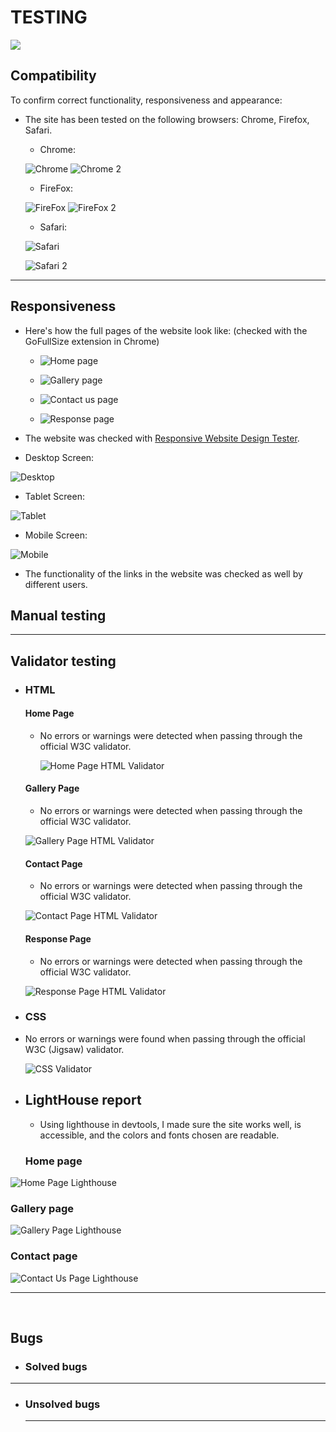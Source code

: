 # TESTING
![](documentation/mainresp.png)

## Compatibility

To confirm correct functionality, responsiveness and appearance:

+ The site has been tested on the following browsers: Chrome, Firefox, Safari.

    - Chrome:

    ![Chrome](documentation/main_google.png)
    ![Chrome 2](documentation/main2_google.png)
    - FireFox:

    ![FireFox](documentation/main_firefox.png)
    ![FireFox 2](documentation/main2_firefox.png)

    - Safari:

    ![Safari](documentation/main_safari.png)

    ![Safari 2](documentation/main2_safari.png)

---
## Responsiveness

+ Here's how the full pages of the website look like:
(checked with the GoFullSize extension in Chrome)

   - ![Home page](documentation/homefull.png)

   - ![Gallery page](documentation/galleryfull.png)

   - ![Contact us page](documentation/contactfull.png)

   - ![Response page](documentation/responsefull.png)

+ The website was checked with [Responsive Website Design Tester](https://responsivedesignchecker.com/).

- Desktop Screen:

![Desktop](documentation/desktop11.gif)

 - Tablet Screen:

 ![Tablet](documentation/tablet11.gif)

  - Mobile Screen:

  ![Mobile ](documentation/phone11.gif)

+ The functionality of the links in the website was checked as well by different users.

## Manual testing



---
## Validator testing
+ ### HTML
  #### Home Page
    - No errors or warnings were detected when passing through the official W3C validator.

       ![Home Page HTML Validator](documentation/validator1.png)
    
  #### Gallery Page
   - No errors or warnings were detected when passing through the official W3C validator.

    ![Gallery Page HTML Validator](documentation/validator2.png)

  #### Contact Page
    - No errors or warnings were detected when passing through the official W3C validator.

    ![Contact Page HTML Validator](documentation/validator3.png)

  #### Response Page
    - No errors or warnings were detected when passing through the official W3C validator.

    ![Response Page HTML Validator](documentation/validator4.png)
    
+ ### CSS

 - No errors or warnings were found when passing through the official W3C (Jigsaw) validator.
    
    ![CSS Validator](documentation/cssvalidator.png)


+ ## LightHouse report

    - Using lighthouse in devtools, I made sure the site works well, is accessible, and the colors and fonts chosen are readable.
    
  ### Home page

![Home Page Lighthouse](documentation/image.png)

 ### Gallery page

![Gallery Page Lighthouse](documentation/image1.png)

 ### Contact page

![Contact Us Page Lighthouse](documentation/image2.png)

---
​
## Bugs
+ ### Solved bugs
    
 ---
+ ### Unsolved bugs

    ---